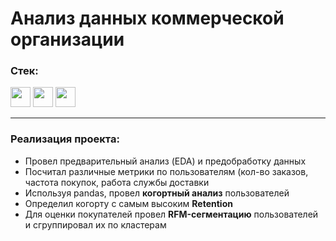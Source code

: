 <h1>Анализ данных коммерческой организации</h1>

<h3 class="heading-element" dir="auto">Стек:</h3>
<div id="badges">
  <img src="https://img.shields.io/badge/python-white?style=for-the-badge&logo=python" height="32"/>
  <img src="https://img.shields.io/badge/pandas-white?logo=pandas&logoColor=blue&style=for-the-badge" height="32"/>
  <img src="https://img.shields.io/badge/numpy-white?logo=numpy&logoColor=blue&style=for-the-badge" height="32"/>

</div>

<hr>
<h3>Реализация проекта:</h3>
<ul>
<li>Провел предварительный анализ (EDA) и предобработку данных</li>
<li>Посчитал различные метрики по пользователям (кол-во заказов, частота покупок, работа службы доставки</li>
<li>Используя pandas, провел <strong>когортный анализ</strong> пользователей</li>
<li>Определил когорту с самым высоким <strong>Retention</strong></li>
<li>Для оценки покупателей провел <strong>RFM-сегментацию</strong> пользователей и сгруппировал их по кластерам</li>

 </ul>

